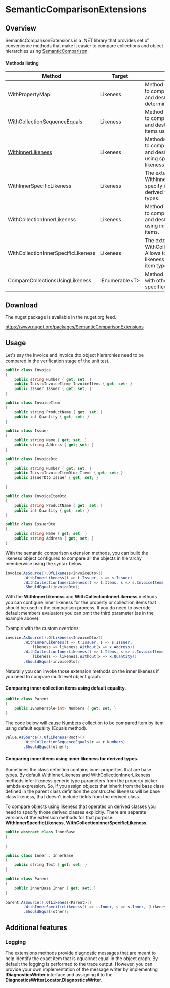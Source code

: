 # SemanticComparisonExtensions


## Overview

SemanticComparisonExtensions is a .NET library that provides set of convenience methods that make it easier to compare collections and object hierarchies using [SemanticComparison]. 

#### Methods listing

Method | Target | Description 
--- | --- | ---
WithPropertyMap | Likeness  | Method configures likeness to compare specified source and destination properties to determine objects equality.
WithCollectionSequenceEquals | Likeness | Method configures likeness to compare specified source and destination collections items using default equality.
[WithInnerLikeness](#innerLikenessUsage) | Likeness | Methods configures likeness to compare specified source and destination properties using specified inner likeness.
WithInnerSpecificLikeness | Likeness | The extended version of WithInnerLikeness. Allows to specify inner likeness for derived types of properties types.
WithCollectionInnerLikeness | Likeness | Method configures likeness to compare specified source and destination collections using inner likeness for items.
WithCollectionInnerSpecificLikeness | Likeness | The extended version of WithCollectionInnerLikeness. Allows to specify inner likeness for derived types of item types.
CompareCollectionsUsingLikeness | IEnumerable\<T\> | Method compares collection with other collection using specified likeness for items.

## Download
The nuget package is available in the nuget.org feed.

https://www.nuget.org/packages/SemanticComparisonExtensions
## Usage

Let's say the Invoice and Invoice dto object hierarchies need to be compared in the verification stage of the unit test. 

```csharp
public class Invoice
{
    public string Number { get; set; }
    public IList<InvoiceItem> InvoiceItems { get; set; }
    public Issuer Issuer { get; set; }
}

public class InvoiceItem
{
    public string ProductName { get; set; }
    public int Quantity { get; set; }
}

public class Issuer
{
    public string Name { get; set; }
    public string Address { get; set; }
}

public class InvoiceDto
{
    public string Number { get; set; }
    public IList<InvoiceItemDto> Items { get; set; }
    public IssuerDto Issuer { get; set; }

}

public class InvoiceItemDto
{
    public string ProductName { get; set; }
    public int Quantity { get; set; }
}

public class IssuerDto
{
    public string Name { get; set; }
    public string Address { get; set; }
}

```
<a name="innerLikenessUsage"></a>
With the semantic comparison extension methods, you can build the likeness object configured to compare all the objects in hierarchy memberwise using the syntax below.

```csharp
invoice.AsSource().OfLikeness<InvoiceDto>()
        .WithInnerLikeness(t => t.Issuer, s => s.Issuer)
        .WithCollectionInnerLikeness(t => t.Items, s => s.InvoiceItems)
        .ShouldEqual(invoiceDto);
```

With the **WithInnerLikeness** and **WithCollectionInnerLikeness** methods you can configure inner likeness for the property or collection items that should be used in the comparison process. If you do need to override default members evaluators you can omit the third parameter (as in the example above).


Example with the custom overrides:
```csharp
invoice.AsSource().OfLikeness<InvoiceDto>()
        .WithInnerLikeness(t => t.Issuer, s => s.Issuer, 
            likeness => likeness.Without(x => x.Address))
        .WithCollectionInnerLikeness(t => t.Items, s => s.InvoiceItems, 
            likeness => likeness.Without(x => x.Quantity))
        .ShouldEqual(invoiceDto);

```
Naturally you can invoke those extension methods on the inner likeness if you need to compare multi level object graph.


#### Comparing inner collection items using default equality.

```csharp
public class Parent
{
    public IEnumerable<int> Numbers { get; set; } 
}
```

The code below will cause Numbers collection to be compared item by item using default equality (Equals method).

```csharp
value.AsSource().OfLikeness<Root>()
        .WithCollectionSequenceEquals(r => r.Numbers)
        .ShouldEqual(other);
```

#### Comparing inner items using inner likeness for derived types.
Sometimes the class definition contains inner properties that are base types. By default WithInnerLikeness and WithCollectionInnerLikeness methods infer likeness generic type parameters from the property picker lambda expression. So, if you assign objects that inherit from the base class defined in the parent class definition the constructed likeness will be base class likeness, that doesn't include fields from the derived class.  

To compare objects using likeness that operates on derived classes you need to specify those derived classes explicitly. There are separate versions of the extension methods for that purpose: **WithInnerSpecificLikeness**, **WithCollectionInnerSpecificLikeness**.

```csharp
public abstract class InnerBase
{
    
}

public class Inner : InnerBase
{
    public string Text { get; set; }
}

public class Parent
{
    public InnerBase Inner { get; set; }
}
```

```csharp
parent.AsSource().OfLikeness<Parent>()
        .WithInnerSpecificLikeness(t => t.Inner, s => s.Inner, (Likeness<Inner, Inner> likeness) => likeness)
        .ShouldEqual(other);
```

## Additional features
### Logging
The extensions methods provide diagnostic messages that are meant to help identify the exact item that is equal/not equal in the object graph. By default the logging is performed to the trace output. However, you can provide your own implementation of the message writer by implementing **IDiagnosticsWriter** interface and assigning it to the **DiagnosticsWriterLocator.DiagnosticsWriter**.

[SemanticComparison]:http://www.nuget.org/packages/SemanticComparison
